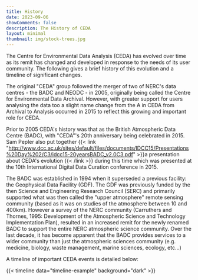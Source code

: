 ```yaml
---
title: History
date: 2023-09-06
showComments: false
description: The History of CEDA
layout: minimal
thumbnail: img/stock-trees.jpg
---
```


The Centre for Environmental Data Analysis (CEDA) has evolved over time as its remit has changed and developed in response to the needs of its user community. The following gives a brief history of this evolution and a timeline of significant changes.

The original "CEDA" group followed the merger of two of NERC's data centres  - the BADC and NEODC - in 2005, originally being called the Centre for Environmental Data Archival. However, with greater support for users analysing the data too a slight name change from the A in CEDA from Archival to Analysis occurred in 2015 to reflect this growing and important role for CEDA.

Prior to 2005 CEDA's history was that as the British Atmospheric Data Centre (BADC), with "CEDA"'s 20th anniversary being celebrated in 2015.  Sam Pepler also put together {{< link "http://www.dcc.ac.uk/sites/default/files/documents/IDCC15/Presentations%20Day%202/C3/idcc15-20yearsBADC_v2.0C3.pdf" >}}a presentation about CEDA's evolution {{< /link >}} during this time which was presented at the 10th International Digital Data Curation conference in 2015.

The BADC was established in 1994 when it superseded a previous facility: the Geophysical Data Facility (GDF). The GDF was previously funded by the then Science and Engineering Research Council (SERC) and primarily supported what was then called the "upper atmosphere" remote sensing community (based as it was on studies of the atmosphere between 10 and 400km). However a survey of the NERC community (Carruthers and Thornes, 1995: Development of the Atmospheric Science and Technology Implementation Plan), resulted in an increased remit for the newly renamed BADC to support the entire NERC atmospheric science community. Over the last decade, it has become apparent that the BADC provides services to a wider community than just the atmospheric sciences community (e.g. medicine, biology, waste management, marine sciences, ecology, etc...)

A timeline of important CEDA events is detailed below:

{{< timeline data="timeline-example" background="dark" >}}
